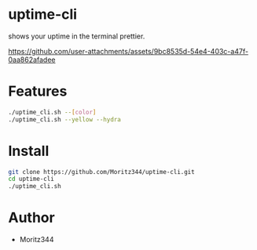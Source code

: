 # uptime-cli
shows your  uptime in the terminal prettier.

https://github.com/user-attachments/assets/9bc8535d-54e4-403c-a47f-0aa862afadee

# Features
```bash
./uptime_cli.sh --[color]
./uptime_cli.sh --yellow --hydra
```
# Install
```bash
git clone https://github.com/Moritz344/uptime-cli.git
cd uptime-cli
./uptime_cli.sh
```
# Author
- Moritz344
